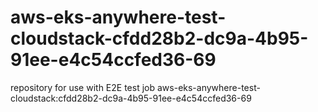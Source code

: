 # aws-eks-anywhere-test-cloudstack-cfdd28b2-dc9a-4b95-91ee-e4c54ccfed36-69
repository for use with E2E test job aws-eks-anywhere-test-cloudstack:cfdd28b2-dc9a-4b95-91ee-e4c54ccfed36-69
